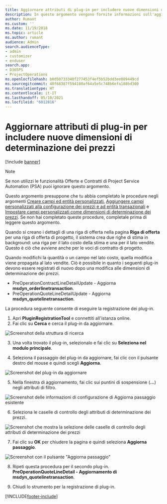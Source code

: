 ```yaml
---
title: Aggiornare attributi di plug-in per includere nuove dimensioni di determinazione dei prezzi
description: In questo argomento vengono fornite informazioni sull'aggiornamento degli attributi di plug-in per le dimensioni di determinazione dei prezzi.
author: Rumant
ms.custom: ''
ms.date: 11/19/2018
ms.topic: article
ms.author: rumant
audience: Admin
search.audienceType:
- admin
- customizer
- enduser
search.app:
- D365PS
- ProjectOperations
ms.openlocfilehash: b0d50733340f277453f4ef5b52bdd3ee089449cd
ms.sourcegitcommit: 40f68387f594180af64a5e5c748b6efa188bd300
ms.translationtype: HT
ms.contentlocale: it-IT
ms.lasthandoff: 05/10/2021
ms.locfileid: "6012816"
---
```

# <a name="update-plug-in-attributes-to-include-new-pricing-dimensions"></a>Aggiornare attributi di plug-in per includere nuove dimensioni di determinazione dei prezzi

[!include [banner](../includes/psa-now-project-operations.md)]

> [!NOTE]
> Se non utilizzi le funzionalità Offerte e Contratti di Project Service Automation (PSA) puoi ignorare questo argomento.

Questo argomento presuppone che tu abbia completato le procedure negli argomenti [Creare campi ed entità personalizzati](create-custom-fields-entities.md), [Aggiungere campi personalizzati alla configurazione dei prezzi e ad entità transazionali](field-references.md) e [Impostare campi personalizzati come dimensioni di determinazione dei prezzi](set-up-pricing-dimensions.md). Se non hai completato queste procedure, completale prima di leggere questo argomento.

Quando si creano i dettagli di una riga di offerta nella pagina **Riga di offerta** per una riga di offerta di progetto, il sistema crea due righe di stima in background: una riga per il lato costo della stima e una per il lato vendite. Questo è ciò che avviene anche per le voci di contratto di progetto.

Quando modifichi la quantità o un campo nel lato costo, quella modifica viene propagata al lato vendite. Ciò è possibile in quanto i seguenti plug-in devono essere registrati di nuovo dopo una modifica alle dimensioni di determinazione dei prezzi.

- PreOperationContractLineDetailUpdate - Aggiorna **msdyn_orderlinetransaction**.
- PreOperationQuoteLineDetailUpdate - Aggiorna **msdyn_quotelinetransaction**.

La procedura seguente consente di eseguire la registrazione dei plug-in.

1. Apri **PluginRegistrationTool** e connettiti all'istanza online.
2. Fai clic su **Cerca** e cerca il plug-in da aggiornare.

 ![Screenshot della struttura di ricerca](media/PRT-1.png)

3. Una volta trovato il plug-in, selezionalo e fai clic su **Seleziona nel modulo principale**.

4. Seleziona il passaggio del plug-in da aggiornare, fai clic con il pulsante destro del mouse e quindi scegli **Aggiorna**.

 ![Screenshot del plug-in da aggiornare](media/PRT-2.png)
 
5. Nella finestra di aggiornamento, fai clic sui puntini di sospensione (**...**) negli attributi di filtro.

 ![Screenshot delle informazioni di configurazione di Aggiorna passaggio esistente](media/PRT-3.png)
 
6. Seleziona le caselle di controllo degli attributi di determinazione dei prezzi.

 ![Screenshot che mostra la selezione delle caselle di controllo degli attributi di determinazione dei prezzi](media/PRT-4.png)

7. Fai clic su **OK** per chiudere la pagina e quindi seleziona **Aggiorna passaggio**.

 ![Screenshot con il pulsante "Aggiorna passaggio"](media/PRT-5.png)
 
8. Ripeti questa procedura per il secondo plug-in. **PreOperationQuoteLineDetail - Aggiornamento di msdyn_quotelinetransaction**.

9. Chiudi lo strumento per la registrazione di plug-in.



[!INCLUDE[footer-include](../includes/footer-banner.md)]